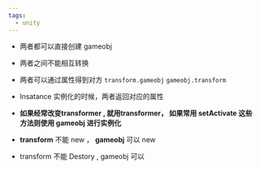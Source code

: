 ```yaml
---
tags:
  - unity
---
```


- 两者都可以直接创建 gameobj
- 两者之间不能相互转换
- 两者可以通过属性得到对方 `transform.gameobj` `gameobj.transform`
- Insatance 实例化的时候，两者返回对应的属性
- **如果经常改变transformer , 就用transformer， 如果常用 setActivate 这些方法则使用 gameobj 进行实例化**




- **transform** 不能 new ， **gameobj** 可以 new
- transform 不能 Destory , gameobj 可以
